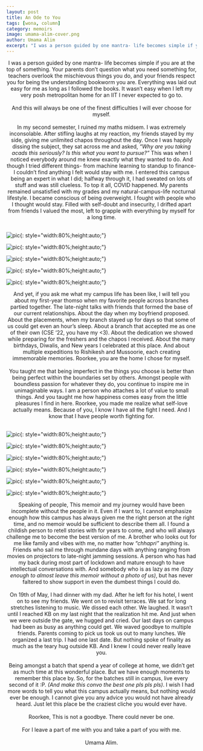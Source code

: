 ```yaml
---
layout: post
title: An Ode to You
tags: [wona, column]
category: memoirs
image: umama-alim-cover.png
author: Umama Alim
excerpt: "I was a person guided by one mantra- life becomes simple if you are at the top of something. Everything was laid out easy for me as long as I followed the books. It wasn’t easy when I left my very posh metropolitan home for an IIT I never expected to go to."
---
```


<center>I was a person guided by one mantra- life becomes simple if you are at the top of something. Your parents don’t question what you need something for, teachers overlook the mischievous things you do, and your friends respect you for being the understanding bookworm you are. Everything was laid out easy for me as long as I followed the books. It wasn’t easy when I left my very posh metropolitan home for an IIT I never expected to go to.</center><br />

<center>And this will always be one of the finest difficulties I will ever choose for myself.</center><br />

<center>In my second semester, I ruined my maths midsem. I was extremely inconsolable. After stifling laughs at my reaction, my friends stayed by my side, giving me unlimited chapos throughout the day. Once I was happily dissing the subject, they sat across me and asked, <em>“Why are you taking acads this seriously? Is this what you want to pursue?”</em> This was when I noticed everybody around me knew exactly what they wanted to do. And though I tried different things- from machine learning to standup to finance- I couldn’t find anything I felt would stay with me. I entered this campus being an expert in what I did; halfway through it, I had sweated on lots of stuff and was still clueless. To top it all, COVID happened. My parents remained unsatisfied with my grades and my natural-campus-life nocturnal lifestyle. I became conscious of being overweight. I fought with people who I thought would stay. Filled with self-doubt and insecurity, I drifted apart from friends I valued the most, left to grapple with everything by myself for a long time.</center><br /> 

![pic](/images/posts/umama-alim-01.png){: style="width:80%;height:auto;"}

![pic](/images/posts/umama-alim-02.png){: style="width:80%;height:auto;"}

![pic](/images/posts/umama-alim-03.png){: style="width:80%;height:auto;"}

![pic](/images/posts/umama-alim-04.png){: style="width:80%;height:auto;"}

![pic](/images/posts/umama-alim-05.png){: style="width:80%;height:auto;"}

<center>And yet, if you ask me what my campus life has been like, I will tell you about my first-year thomso when my favorite people across branches partied together. The late-night talks with friends that formed the base of our current relationships. About the day when my boyfriend proposed. About the placements, when my branch stayed up for days so that some of us could get even an hour’s sleep. About a branch that accepted me as one of their own (CSE ‘22, you have my &lt;3). About the dedication we showed while preparing for the freshers and the chapos I received. About the many birthdays, Diwalis, and New years I celebrated at this place. And about multiple expeditions to Rishikesh and Mussoorie, each creating immemorable memories. Roorkee, you are the home I chose for myself.</center><br />

<center>You taught me that being imperfect in the things you choose is better than being perfect within the boundaries set by others. Amongst people with boundless passion for whatever they do, you continue to inspire me in unimaginable ways. I am a person who attaches a lot of value to small things. And you taught me how happiness comes easy from the little pleasures I find in here. Roorkee, you made me realize what self-love actually means. Because of you, I know I have all the fight I need. And I know that I have people worth fighting for.</center><br />

![pic](/images/posts/umama-alim-06.png){: style="width:80%;height:auto;"}

![pic](/images/posts/umama-alim-07.png){: style="width:80%;height:auto;"}

![pic](/images/posts/umama-alim-08.png){: style="width:80%;height:auto;"}

![pic](/images/posts/umama-alim-09.png){: style="width:80%;height:auto;"}

![pic](/images/posts/umama-alim-10.png){: style="width:80%;height:auto;"}

![pic](/images/posts/umama-alim-11.png){: style="width:80%;height:auto;"}

<center>Speaking of people, This memoir and my journey would have been incomplete without the people in it. Even if I want to, I cannot emphasize enough how this campus has always given me the right person at the right time, and no memoir would be sufficient to describe them all. I found a childish person to retell stories with for years to come, and who will always challenge me to become the best version of me. A brother who looks out for me like family and vibes with me, no matter how <em>“chhapri”</em> anything is. Friends who sail me through mundane days with anything ranging from movies on projectors to late-night jamming sessions. A person who has had my back during most part of lockdown and mature enough to have intellectual conversations with. And somebody who is as lazy as me <em>(lazy enough to almost leave this memoir without a photo of us)</em>, but has never faltered to show support in even the dumbest things I could do.</center><br />

<center>On 19th of May, I had dinner with my dad. After he left for his hotel, I went on to see my friends. We went on to revisit terraces. We sat for long stretches listening to music. We dissed each other. We laughed. It wasn’t until I reached KB on my last night that the realization hit me. And just when we were outside the gate, we hugged and cried. Our last days on campus had been as busy as anything could get. We waved goodbye to multiple friends. Parents coming to pick us took us out to many lunches. We organized a last trip. I had one last date. But nothing spoke of finality as much as the teary hug outside KB. And I knew I could never really leave you.</center><br />

<center>Being amongst a batch that spend a year of college at home, we didn’t get as much time at this wonderful place. But we have enough moments to remember this place by. So, for the batches still in campus, live every second of it :P. <em>(And make this convo the best one pls pls pls)</em>. I wish I had more words to tell you what this campus actually means, but nothing would ever be enough. I cannot give you any advice you would not have already heard. Just let this place be the craziest cliche you would ever have.</center><br />

<center>Roorkee, This is not a goodbye. There could never be one.</center><br />

<center>For I leave a part of me with you and take a part of you with me.</center><br />

<center>Umama Alim.</center>
